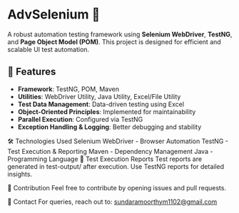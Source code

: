 # AdvSelenium 🚀  
A robust automation testing framework using **Selenium WebDriver**, **TestNG**, and **Page Object Model (POM)**. This project is designed for efficient and scalable UI test automation.

## 📌 Features
- **Framework**: TestNG, POM, Maven  
- **Utilities**: WebDriver Utility, Java Utility, Excel/File Utility  
- **Test Data Management**: Data-driven testing using Excel  
- **Object-Oriented Principles**: Implemented for maintainability  
- **Parallel Execution**: Configured via TestNG  
- **Exception Handling & Logging**: Better debugging and stability  

🛠 Technologies Used
Selenium WebDriver - Browser Automation
TestNG - Test Execution & Reporting
Maven - Dependency Management
Java - Programming Language
📜 Test Execution Reports
Test reports are generated in test-output/ after execution. Use TestNG reports for detailed insights.

🤝 Contribution
Feel free to contribute by opening issues and pull requests.

📧 Contact
For queries, reach out to: sundaramoorthym1102@gmail.com

